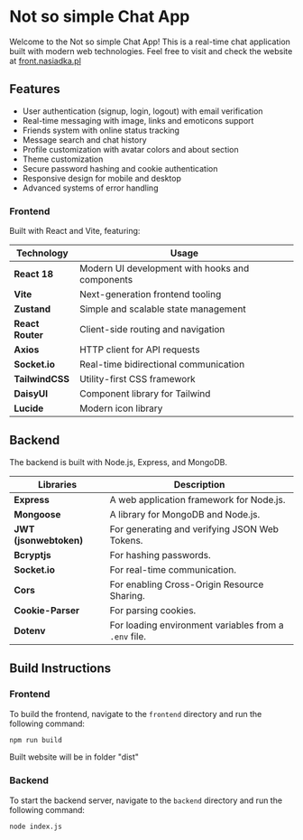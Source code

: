 # Not so simple Chat App

Welcome to the Not so simple Chat App! This is a real-time chat application built with modern web technologies. Feel free to visit and check the website at [front.nasiadka.pl](https://front.nasiadka.pl/)

## Features

- User authentication (signup, login, logout) with email verification
- Real-time messaging with image, links and emoticons support
- Friends system with online status tracking
- Message search and chat history
- Profile customization with avatar colors and about section
- Theme customization
- Secure password hashing and cookie authentication
- Responsive design for mobile and desktop
- Advanced systems of error handling


### Frontend
Built with React and Vite, featuring:

| Technology        | Usage                                           |
|------------------|--------------------------------------------------|
| **React 18**     | Modern UI development with hooks and components  |
| **Vite**         | Next-generation frontend tooling                 |
| **Zustand**      | Simple and scalable state management             |
| **React Router** | Client-side routing and navigation               |
| **Axios**        | HTTP client for API requests                     |
| **Socket.io**    | Real-time bidirectional communication            |
| **TailwindCSS**  | Utility-first CSS framework                      |
| **DaisyUI**      | Component library for Tailwind                   |
| **Lucide**       | Modern icon library                              |

## Backend

The backend is built with Node.js, Express, and MongoDB.

| Libraries          | Description                                       |
|--------------------|---------------------------------------------------|
| **Express**        | A web application framework for Node.js.          |
| **Mongoose**       | A library for MongoDB and Node.js.                |
| **JWT (jsonwebtoken)** | For generating and verifying JSON Web Tokens. |
| **Bcryptjs**       | For hashing passwords.                            |
| **Socket.io**      | For real-time communication.                      |
| **Cors**           | For enabling Cross-Origin Resource Sharing.       |
| **Cookie-Parser**  | For parsing cookies.                              |
| **Dotenv**         | For loading environment variables from a `.env` file. |


## Build Instructions

### Frontend

To build the frontend, navigate to the `frontend` directory and run the following command:

```sh
npm run build
```

Built website will be in folder "dist"


### Backend

To start the backend server, navigate to the `backend` directory and run the following command:

```sh
node index.js
```